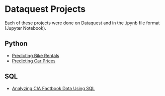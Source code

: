 # Dataquest Projects
Each of these projects were done on Dataquest and in the .ipynb file format (Jupyter Notebook).
## Python
* [Predicting Bike Rentals](https://github.com/richardkang96/DataquestProjects/blob/main/bike_rentals.ipynb)
* [Predicting Car Prices](https://github.com/richardkang96/DataquestProjects/blob/main/car_prices.ipynb)
## SQL
* [Analyzing CIA Factbook Data Using SQL](https://github.com/richardkang96/DataquestProjects/blob/main/countries.ipynb)
